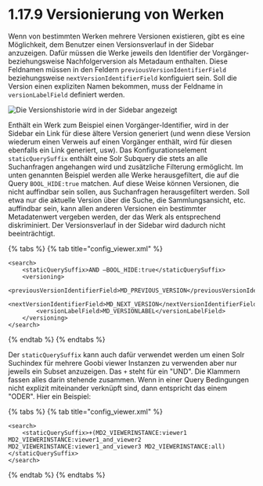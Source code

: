 # 1.17.9 Versionierung von Werken

Wenn von bestimmten Werken mehrere Versionen existieren, gibt es eine Möglichkeit, dem Benutzer einen Versionsverlauf in der Sidebar anzuzeigen. Dafür müssen die Werke jeweils den Identifier der Vorgänger- beziehungsweise Nachfolgerversion als Metadaum enthalten. Diese Feldnamen müssen in den Feldern `previousVersionIdentifierField` beziehungsweise `nextVersionIdentifierField` konfiguiert sein. Soll die Version einen expliziten Namen bekommen, muss der Feldname in `versionLabelField` definiert werden.

![Die Versionshistorie wird in der Sidebar angezeigt](../../../.gitbook/assets/conf\_1.17.9\_and\_1.30.png)

Enthält ein Werk zum Beispiel einen Vorgänger-Identifier, wird in der Sidebar ein Link für diese ältere Version generiert (und wenn diese Version wiederum einen Verweis auf einen Vorgänger enthält, wird für diesen ebenfalls ein Link generiert, usw). Das Konfigurationselement `staticQuerySuffix` enthält eine Solr Subquery die stets an alle Suchanfragen angehangen wird und zusätzliche Filterung ermöglicht. Im unten genannten Beispiel werden alle Werke herausgefiltert, die auf die Query `BOOL_HIDE:true` matchen. Auf diese Weise können Versionen, die nicht auffindbar sein sollen, aus Suchanfragen herausgefiltert werden. Soll etwa nur die aktuelle Version über die Suche, die Sammlungsansicht, etc. auffindbar sein, kann allen anderen Versionen ein bestimmter Metadatenwert vergeben werden, der das Werk als entsprechend diskriminiert. Der Versionsverlauf in der Sidebar wird dadurch nicht beeinträchtigt.

{% tabs %}
{% tab title="config_viewer.xml" %}
```markup
<search>
    <staticQuerySuffix>AND –BOOL_HIDE:true</staticQuerySuffix>
    <versioning>
        <previousVersionIdentifierField>MD_PREVIOUS_VERSION</previousVersionIdentifierField>
        <nextVersionIdentifierField>MD_NEXT_VERSION</nextVersionIdentifierField>
        <versionLabelField>MD_VERSIONLABEL</versionLabelField>
    </versioning>
</search>
```
{% endtab %}
{% endtabs %}

Der `staticQuerySuffix` kann auch dafür verwendet werden um einen Solr Suchindex für mehrere Goobi viewer Instanzen zu verwenden aber nur jeweils ein Subset anzuzeigen. Das `+` steht für ein "UND". Die Klammern fassen alles darin stehende zusammen. Wenn in einer Query Bedingungen nicht explizit miteinander verknüpft sind, dann entspricht das einem "ODER". Hier ein Beispiel:

{% tabs %}
{% tab title="config_viewer.xml" %}
```markup
<search>
    <staticQuerySuffix>+(MD2_VIEWERINSTANCE:viewer1 MD2_VIEWERINSTANCE:viewer1_and_viewer2 MD2_VIEWERINSTANCE:viewer1_and_viewer3 MD2_VIEWERINSTANCE:all)</staticQuerySuffix>
</search>
```
{% endtab %}
{% endtabs %}
